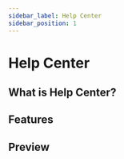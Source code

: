 ```yaml
---
sidebar_label: Help Center
sidebar_position: 1
---
```


# Help Center

## What is Help Center?

## Features

## Preview
